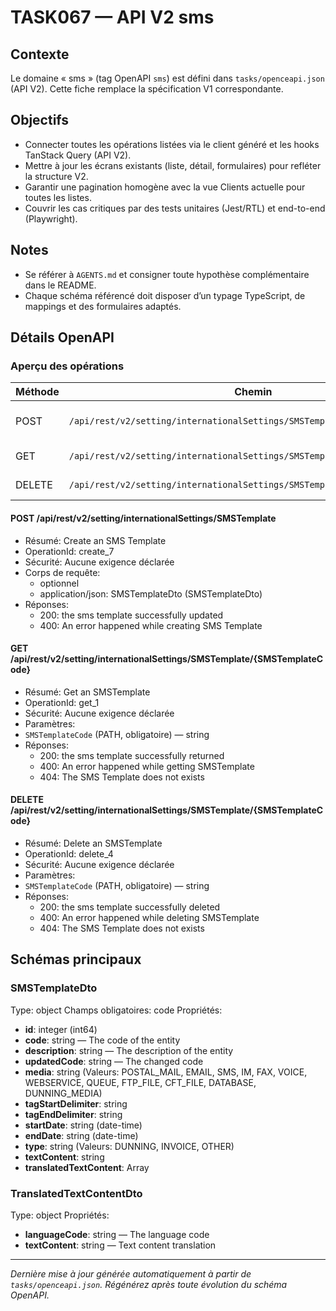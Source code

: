 # TASK067 — API V2 sms

## Contexte
Le domaine « sms » (tag OpenAPI `sms`) est défini dans `tasks/openceapi.json` (API V2). Cette fiche remplace la spécification V1 correspondante.

## Objectifs
- Connecter toutes les opérations listées via le client généré et les hooks TanStack Query (API V2).
- Mettre à jour les écrans existants (liste, détail, formulaires) pour refléter la structure V2.
- Garantir une pagination homogène avec la vue Clients actuelle pour toutes les listes.
- Couvrir les cas critiques par des tests unitaires (Jest/RTL) et end-to-end (Playwright).

## Notes
- Se référer à `AGENTS.md` et consigner toute hypothèse complémentaire dans le README.
- Chaque schéma référencé doit disposer d’un typage TypeScript, de mappings et des formulaires adaptés.

## Détails OpenAPI

### Aperçu des opérations

| Méthode | Chemin | Résumé | OperationId |
| --- | --- | --- | --- |
| POST | `/api/rest/v2/setting/internationalSettings/SMSTemplate` | Create an SMS Template | create_7 |
| GET | `/api/rest/v2/setting/internationalSettings/SMSTemplate/{SMSTemplateCode}` | Get an SMSTemplate | get_1 |
| DELETE | `/api/rest/v2/setting/internationalSettings/SMSTemplate/{SMSTemplateCode}` | Delete an SMSTemplate | delete_4 |

#### POST /api/rest/v2/setting/internationalSettings/SMSTemplate

- Résumé: Create an SMS Template
- OperationId: create_7
- Sécurité: Aucune exigence déclarée
- Corps de requête:
  - optionnel
  - application/json: SMSTemplateDto (SMSTemplateDto)
- Réponses:
  - 200: the sms template successfully updated
  - 400: An error happened while creating SMS Template

#### GET /api/rest/v2/setting/internationalSettings/SMSTemplate/{SMSTemplateCode}

- Résumé: Get an SMSTemplate
- OperationId: get_1
- Sécurité: Aucune exigence déclarée
- Paramètres:
- `SMSTemplateCode` (PATH, obligatoire) — string
- Réponses:
  - 200: the sms template successfully returned
  - 400: An error happened while getting SMSTemplate
  - 404: The SMS Template does not exists

#### DELETE /api/rest/v2/setting/internationalSettings/SMSTemplate/{SMSTemplateCode}

- Résumé: Delete an SMSTemplate
- OperationId: delete_4
- Sécurité: Aucune exigence déclarée
- Paramètres:
- `SMSTemplateCode` (PATH, obligatoire) — string
- Réponses:
  - 200: the sms template successfully deleted
  - 400: An error happened while deleting SMSTemplate
  - 404: The SMS Template does not exists

## Schémas principaux

### SMSTemplateDto
Type: object
Champs obligatoires: code
Propriétés:
- **id**: integer (int64)
- **code**: string — The code of the entity
- **description**: string — The description of the entity
- **updatedCode**: string — The changed code
- **media**: string (Valeurs: POSTAL_MAIL, EMAIL, SMS, IM, FAX, VOICE, WEBSERVICE, QUEUE, FTP_FILE, CFT_FILE, DATABASE, DUNNING_MEDIA)
- **tagStartDelimiter**: string
- **tagEndDelimiter**: string
- **startDate**: string (date-time)
- **endDate**: string (date-time)
- **type**: string (Valeurs: DUNNING, INVOICE, OTHER)
- **textContent**: string
- **translatedTextContent**: Array<TranslatedTextContentDto>

### TranslatedTextContentDto
Type: object
Propriétés:
- **languageCode**: string — The language code
- **textContent**: string — Text content translation

---

_Dernière mise à jour générée automatiquement à partir de `tasks/openceapi.json`. Régénérez après toute évolution du schéma OpenAPI._
